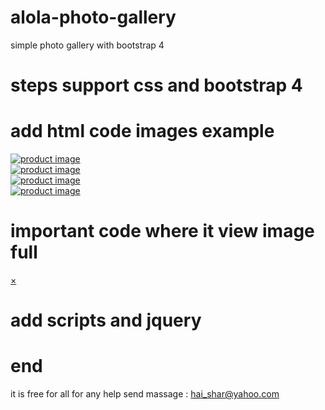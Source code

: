 # alola-photo-gallery
simple photo gallery with bootstrap 4 



# steps support css and bootstrap 4
<!--	main styles -->
<link rel="stylesheet" href="assets/alola-photo-gallery.css">
<!--bootstrap 4-->
<link rel="stylesheet" href="https://stackpath.bootstrapcdn.com/bootstrap/4.1.3/css/bootstrap.min.css" integrity="sha384-MCw98/SFnGE8fJT3GXwEOngsV7Zt27NXFoaoApmYm81iuXoPkFOJwJ8ERdknLPMO" crossorigin="anonymous">

# add html code images example

<div class="row">
			<div class="col-lg-3 col-md-4 col-12">
				<a href="#" class="gallery-view-img">
					<img src="https://picsum.photos/200" alt="product image">
				</a>
			</div>
			<div class="col-lg-3 col-md-4 col-12">
				<a href="#" class="gallery-view-img">
					<img src="https://picsum.photos/701" alt="product image">
				</a>
			</div>
			<div class="col-lg-3 col-md-4 col-12">
				<a href="#" class="gallery-view-img">
					<img src="https://picsum.photos/203" alt="product image">
				</a>
			</div>
			<div class="col-lg-3 col-md-4 col-12">
				<a href="#" class="gallery-view-img">
					<img src="https://picsum.photos/505" alt="product image">
				</a>
			</div>
		</div>
    
# important code where it view image full
<div id="gallery-view">
	<a href="#" class="gallery-view-close">×</a>
	<img src="">
</div>

# add scripts and jquery

<!--  bootstrap 4-->
  <script src="https://stackpath.bootstrapcdn.com/bootstrap/4.1.3/js/bootstrap.min.js" integrity="sha384-ChfqqxuZUCnJSK3+MXmPNIyE6ZbWh2IMqE241rYiqJxyMiZ6OW/JmZQ5stwEULTy" crossorigin="anonymous"></script>
<!--  main javascript-->
  <script src="assets/alola-photo-gallery.js"></script>
  
  
  # end 
  it is free for all 
  for any help send massage :
  hai_shar@yahoo.com


